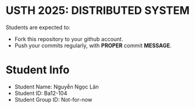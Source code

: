 USTH 2025: DISTRIBUTED SYSTEM
=====================================================

Students are expected to:
* Fork this repository to your github account.
* Push your commits regularly, with **PROPER** commit **MESSAGE**.


Student Info
=========================

* Student Name: Nguyễn Ngọc Lân
* Student ID: Ba12-104
* Student Group ID: Not-for-now
